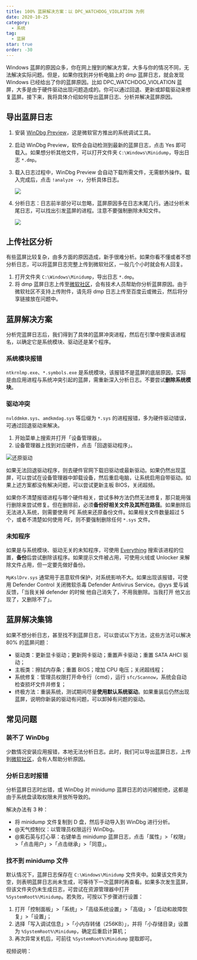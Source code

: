 ```yaml
---
title: 100% 蓝屏解决方案：以 DPC_WATCHDOG_VIOLATION 为例
date: 2020-10-25
category:
  - 系统
tag:
  - 蓝屏
star: true
order: -30
---
```


Windows 蓝屏的原因众多，你在网上搜到的解决方案，大多与你的情况不同，无法解决实际问题。但是，如果你找到并分析电脑上的 dmp 蓝屏日志，就会发现 Windows 已经给出了你的蓝屏原因。比如 DPC_WATCHDOG_VIOLATION 蓝屏，大多是由于硬件驱动出现问题造成的。你可以通过回退、更新或卸载驱动来修复蓝屏。接下来，我将具体介绍如何导出蓝屏日志、分析并解决蓝屏原因。

## 导出蓝屏日志

1. 安装 [WinDbg Preview](https://www.microsoft.com/zh-cn/p/windbg/9pgjgd53tn86?rtc=1&activetab=pivot:overviewtab)，这是微软官方推出的系统调试工具。
2. 启动 WinDbg Preview，软件会自动检测到最新的蓝屏日志，点击 Yes 即可载入。如果想分析其他文件，可以打开文件夹 `C:\Windows\Minidump`，导出日志 `*.dmp`。
3. 载入日志过程中，WinDbg Preview 会自动下载所需文件，无需额外操作。载入完成后，点击 `!analyze -v`，分析具体日志。

   ![](https://tc.seoipo.com/20201025223307.png)

4. 分析日志：日志前半部分可以忽略，蓝屏原因多在日志末尾几行。通过分析末尾日志，可以找出引发蓝屏的进程。注意不要强制删除未知文件。

   ![](https://tc.seoipo.com/20201025224308.png)

## 上传社区分析

有些蓝屏比较复杂，由多方面的原因造成，新手很难分析。如果你看不懂或者不想分析日志，可以将蓝屏日志完整上传到微软社区，一般几个小时就会有人回复。

1. 打开文件夹 `C:\Windows\Minidump`，导出日志 `*.dmp`。
2. 将 dmp 蓝屏日志上传至[微软社区](https://answers.microsoft.com/zh-hans/newthread?threadtype=Questions&cancelurl=/zh-hans/windows/forum&forum=windows&filter=)，会有技术人员帮助你分析蓝屏原因。由于微软社区不支持上传附件，请先将 dmp 日志上传至百度云或微云，然后将分享链接放在问题中。

## 蓝屏解决方案

分析完蓝屏日志后，我们得到了具体的蓝屏冲突进程，然后在引擎中搜索该进程名，以确定它是系统模块、驱动还是某个程序。

### 系统模块报错

`ntkrnlmp.exe`、`*.symbols.exe` 是系统模块，该报错不是蓝屏的底层原因，实际是由应用进程与系统冲突引起的蓝屏，需重新深入分析日志。不要尝试**删除系统模块**。

### 驱动冲突

`nvlddmkm.sys`、`amdkmdag.sys` 等后缀为 `*.sys` 的进程报错，多为硬件驱动错误，可通过回退驱动来解决。

1. 开始菜单上搜索并打开「设备管理器」。
2. 设备管理器上找到对应硬件，点击「回退驱动程序」。

![](https://tc.seoipo.com/2022-12-17-10-38-44.png "还原驱动")

如果无法回退驱动程序，则去硬件官网下载旧驱动或最新驱动。如果仍然出现蓝屏，可以尝试在设备管理器中卸载设备，然后重启电脑，让系统启用自带驱动。如果上述方案都没有解决问题，可以尝试更新主板 BIOS，关闭超频。

如果你不清楚报错进程与哪个硬件相关，尝试多种方法仍然无法修复，那只能用强行删除来尝试修复。但在删除前，必须**备份好相关文件及其所在路径**。如果删除后无法进入系统，则需要使用 PE 系统来还原备份文件。如果相关文件数量超过 5 个，或者不清楚如何使用 PE，则不要强制删除任何 `*.sys` 文件。

### 未知程序

如果是与系统模块、驱动无关的未知程序，可使用 [Everything](https://www.voidtools.com/zh-cn/downloads/) 搜索该进程的位置，**备份**后尝试删除该程序。如果提示文件被占用，可使用火绒或 Unlocker 来解除文件占用，但一定要先做好备份。

`MpKslDrv.sys` 通常用于恶意软件保护，对系统影响不大。如果出现该报错，可使用 Defender Control 关闭微软杀毒 Defender Antivirus Service。@yys 爱与诚 反馈，「当我关掉 defender 的时候 他自己消失了，不用我删除。当我打开 他又出现了，又删除不了」。

## 蓝屏解决集锦

如果不想分析日志，甚至找不到蓝屏日志，可以尝试以下方法，这些方法可以解决 80% 的蓝屏问题：

- 驱动类：更新显卡驱动；更新网卡驱动；重置声卡驱动；重置 SATA AHCI 驱动；
- 主板类：擦拭内存条；重置 BIOS；增加 CPU 电压；关闭超线程；
- 系统修复：管理员权限打开命令行（cmd），运行 `sfc/Scannow`，系统会自动检查损坏文件并修复；
- 终极方法：重装系统，测试期间尽量**使用默认系统驱动**。如果重装后仍然出现蓝屏，说明你新装的驱动有问题，可以卸掉有问题的驱动。

## 常见问题

### 装不了 WinDbg

少数情况安装应用报错，本地无法分析日志。此时，我们可以导出蓝屏日志，上传到[微软社区](https://answers.microsoft.com/zh-hans/newthread?threadtype=Questions&cancelurl=/zh-hans/windows/forum&forum=windows&filter=)，会有人帮助分析原因。

### 分析日志时报错

分析蓝屏日志时出错，或 WinDbg 对 minidump 蓝屏日志的访问被拒绝，这都是由于系统盘读取权限未开放所导致的。

解决办法有 3 种：

- 将 minidump 文件复制到 D 盘，然后手动导入到 WinDbg 进行分析。
- @天气控制仪：以管理员权限运行 WinDbg。
- @紫石英与灯心草：右键单击 minidump 蓝屏日志，点击「属性」>「权限」>「点击用户」>「点击继承」>「同意」。

### 找不到 minidump 文件

默认情况下，蓝屏日志保存在 `C:\Windows\Minidump` 文件夹中。如果该文件夹为空，则表明蓝屏日志尚未生成，可等待下一次蓝屏时再查看。如果多次发生蓝屏，但该文件夹仍未生成日志，可尝试在资源管理器中打开 `%SystemRoot%\Minidump`。若失败，可按以下步骤进行设置：

1. 打开「控制面板」>「系统」>「高级系统设置」>「高级」>「启动和故障恢复」>「设置」；
2. 选择「写入调试信息」>「小内存转储（256KB）」，并将「小存储目录」设置为 `%SystemRoot%\Minidump`，确定后重启计算机；
3. 再次异常关机后，可前往 `%SystemRoot%\Minidump` 提取即可。

视频说明：

<BiliBili bvid="BV1jt4y1i7C8" />
